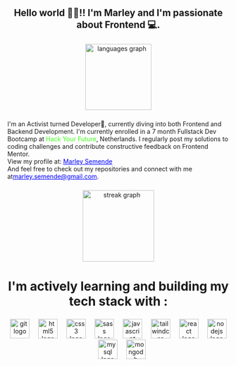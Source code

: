 <h2 align="center">Hello world 👋🏿!! I'm Marley and I'm passionate about Frontend 💻.</h2>

###

<div align="center">
  <img src="https://github-readme-stats.vercel.app/api/top-langs?username=marley-semende&locale=en&hide_title=false&layout=compact&card_width=320&langs_count=8&theme=github_dark&hide_border=true" height="150" alt="languages graph"  />
</div>

###

<p align="left">I'm an Activist turned Developer🚀, currently diving into both Frontend and Backend Development. I'm currently enrolled in a 7 month Fullstack Dev Bootcamp at <span style="color: #39FF14">Hack Your Future</span>, Netherlands. I regularly post my solutions to coding challenges and contribute constructive feedback on Frontend Mentor. <br>View my profile at: <a href="https://www.frontendmentor.io/profile/Marley-Semende" style="color:blue; text-decoration:underline;">Marley Semende</a><br> And feel free to check out my repositories and connect with me at<a href="mailto:marley.semende@gmail.com" style="color:blue; text-decoration:underline;">marley.semende@gmail.com</a>.</p>

###

<div align="center">
  <img src="https://streak-stats.demolab.com?user=marley-semende&locale=en&mode=weekly&theme=github_dark&hide_border=true&border_radius=5&order=3" height="162" alt="streak graph"  />
</div>

###

<h1 align="center">I'm actively learning and building my tech stack  with :</h1>

###

<div align="center">
  <img src="https://cdn.jsdelivr.net/gh/devicons/devicon/icons/git/git-original.svg" height="44" alt="git logo"  />
  <img width="12" />
  <img src="https://cdn.jsdelivr.net/gh/devicons/devicon/icons/html5/html5-original.svg" height="44" alt="html5 logo"  />
  <img width="12" />
  <img src="https://cdn.jsdelivr.net/gh/devicons/devicon/icons/css3/css3-original.svg" height="44" alt="css3 logo"  />
  <img width="12" />
  <img src="https://cdn.jsdelivr.net/gh/devicons/devicon/icons/sass/sass-original.svg" height="44" alt="sass logo"  />
  <img width="12" />
  <img src="https://cdn.simpleicons.org/javascript/F7DF1E" height="44" alt="javascript logo"  />
  <img width="12" />
  <img src="https://cdn.simpleicons.org/tailwindcss/06B6D4" height="44" alt="tailwindcss logo"  />
  <img width="12" />
  <img src="https://cdn.jsdelivr.net/gh/devicons/devicon/icons/react/react-original-wordmark.svg" height="44" alt="react logo"  />
  <img width="12" />
  <img src="https://cdn.simpleicons.org/nodedotjs/339933" height="44" alt="nodejs logo"  />
  <img width="12" />
  <img src="https://cdn.jsdelivr.net/gh/devicons/devicon/icons/mysql/mysql-original-wordmark.svg" height="44" alt="mysql logo"  />
  <img width="12" />
  <img src="https://cdn.jsdelivr.net/gh/devicons/devicon/icons/mongodb/mongodb-plain-wordmark.svg" height="44" alt="mongodb logo"  />
</div>

###
